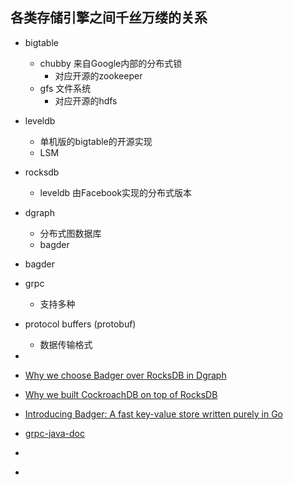 
## 各类存储引擎之间千丝万缕的关系

- bigtable
    - chubby 来自Google内部的分布式锁
        - 对应开源的zookeeper
    - gfs 文件系统
        - 对应开源的hdfs
- leveldb
    - 单机版的bigtable的开源实现
    - LSM

- rocksdb
    - leveldb 由Facebook实现的分布式版本 
    
- dgraph
    - 分布式图数据库
    - bagder
    
- bagder

- grpc
    - 支持多种

- protocol buffers (protobuf)
    - 数据传输格式
- 

- [Why we choose Badger over RocksDB in Dgraph](https://blog.dgraph.io/post/badger-over-rocksdb-in-dgraph/)
- [Why we built CockroachDB on top of RocksDB](https://www.cockroachlabs.com/blog/cockroachdb-on-rocksd/)
- [Introducing Badger: A fast key-value store written purely in Go](https://blog.dgraph.io/post/badger/)
- [grpc-java-doc](https://grpc.io/docs/quickstart/java/)
- []()
- []()


